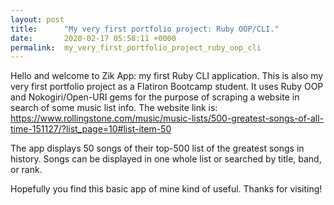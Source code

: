 ```yaml
---
layout: post
title:      "My very first portfolio project: Ruby OOP/CLI."
date:       2020-02-17 05:58:11 +0000
permalink:  my_very_first_portfolio_project_ruby_oop_cli
---
```



Hello and welcome to Zik App: my first Ruby CLI application. This is also my very first portfolio project as a Flatiron Bootcamp student. It uses Ruby OOP and Nokogiri/Open-URI gems for the purpose of scraping a website in search of some music list info. The website link is: https://www.rollingstone.com/music/music-lists/500-greatest-songs-of-all-time-151127/?list_page=10#list-item-50

The app displays 50 songs of their top-500 list of the greatest songs in history. Songs can be displayed in one whole list or searched by title, band, or rank.

Hopefully you find this basic app of mine kind of useful. Thanks for visiting!
